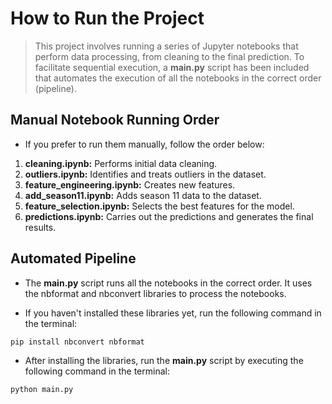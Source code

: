 # How to Run the Project

> This project involves running a series of Jupyter notebooks that perform data processing, from cleaning to the final prediction. To facilitate sequential execution, a **main.py** script has been included that automates the execution of all the notebooks in the correct order (pipeline).

## Manual Notebook Running Order
- If you prefer to run them manually, follow the order below:
1. **cleaning.ipynb:** Performs initial data cleaning.
2. **outliers.ipynb:** Identifies and treats outliers in the dataset.
3. **feature_engineering.ipynb:** Creates new features.
4. **add_season11.ipynb:** Adds season 11 data to the dataset.
5. **feature_selection.ipynb:** Selects the best features for the model.
6. **predictions.ipynb:** Carries out the predictions and generates the final results.

## Automated Pipeline

- The **main.py** script runs all the notebooks in the correct order. It uses the nbformat and nbconvert libraries to process the notebooks.

- If you haven't installed these libraries yet, run the following command in the terminal:
```bash
pip install nbconvert nbformat
```
- After installing the libraries, run the **main.py** script by executing the following command in the terminal:

```bash
python main.py
```